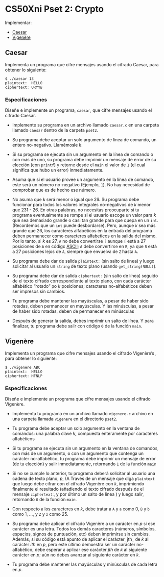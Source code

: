 # CS50Xni Pset 2: Crypto

Implementar:

-   <a href="#Caesar" class="btn btn-sm btn-default">Caesar</a>
-    <a href="#Vigenère" class="btn btn-sm btn-default">Vigenère</a>


<h2 id="Caesar">Caesar</h2>

Implementa un programa que cifre mensajes usando el cifrado Caesar, para obtener lo siguiente:

```
$ ./caesar 13
plaintext:  HELLO
ciphertext: URYYB
```

### Especificaciones

Diseñe e implemente un programa,  `caesar`, que cifre mensajes usando el cifrado Caesar.

-   Implemente su programa en un archivo llamado  `caesar.c`  en una carpeta llamado  `caesar`  dentro de la carpeta  `pset2`.
    
-   Su programa debe aceptar un solo argumento de línea de comando, un entero no-negativo. Llamémosle  _k_.
    
-   Si su programa se ejecuta sin un argumento en la línea de comando o con más de uno, su programa debe imprimir un mensaje de error de su elección (con  `printf`) y retorne desde el  `main`  el valor de  `1`  (el cual significa que hubo un error) inmediatamente.
    
-   Asuma que si el usuario provee un argumento en la línea de comando, este será un número no-negativo (Ejemplo,  `1`). No hay necesidad de comprobar que es de hecho ese número.
    
-   No asuma que  _k_  será menor o igual que 26. Su programa debe funcionar para todos los valores integrales no-negativos de  _k_  menor que 231  - 26. En otras palabras, no necesitas preocuparte si tu programa eventualmente se rompe si el usuario escoge un valor para  _k_  que sea demasiado grande o casi tan grande para que quepa en un  `int`. (Recordemos que un  `int`  puede desbordarse). Pero, aunque  _k_  sea más grande que 26, los caracteres alfabeticos en la entrada del programa deben permanecer como caracteres alfabeticos en la salida del mismo. Por lo tanto, si  _k_  es 27,  `A`  no debe convertirse  `[`  aunque  `[`  está a 27 posiciones de  `A`  en código  [ASCII](http://www.asciichart.com/);  `A`  debe convertirse en  `B`, ya que  `B`  está a 27 posiciones lejos de  `A`, siempre que envuelva de  `Z`  hasta  `A`.
    
-   Su programa debe dar de salida  `plaintext:`  (sin salto de línea) y luego solicitar al usuario un  `string`  de texto plano (usando  `get_string(NULL)`).
    
-   Su programa debe dar de salida  `ciphertext:`  (sin salto de línea) seguido de el texto cifrado correspondiente al texto plano, con cada carácter alfabético “rotado” po  _k_  posiciones; caracteres no-alfabéticos deben ser impresos sin cambios.
    
-   Tu programa debe mantener las mayúsculas, a pesar de haber sido rotadas, deben permanecer en mayúsculas. Y las minúsculas, a pesar de haber sido rotadas, deben de permanecer en minúsculas
    
-   Después de generar la salida, debes imprimir un salto de línea. Y para finalizar, tu programa debe salir con código  `0`  de la función  `main`.


<h2 id="Vigenère">Vigenère</h2>

Implementa un programa que cifre mensajes usando el cifrado Vigenère’s , para obtener lo siguiente:

```
$ ./vigenere ABC
plaintext:  HELLO
ciphertext: HFNLP
```

### Especificaciones

Diseñe e implemente un programa que cifre mensajes usando el cifrado Vigenère.

-   Implementa tu programa en un archivo llamado  `vigenere.c`  archivo en una carpeta llamada  `vigenere`  en el directorio  `pset2`.
    
-   Tu programa debe aceptar un solo argumento en la ventana de comandos: una palabra clave  _k_, compuesta enteramente por caracteres alfabéticos
    
-   Si tu programa se ejecuta sin un argumento en la ventana de comandos, con más de un argumento, o con un argumento que contenga un carácter no-alfabético, tu programa debe imprimir un mensaje de error (de tu elección) y salir inmediatamente, retornando  `1`  de la función  `main`
    
-   Si no se cumple lo anterior, tu programa deberá solicitar al usuario una cadena de texto plano,  _p_, (A Través de un mensaje que diga  `plaintext` que luego debe cifrar con el cifrado Vigenère con  _k_, imprimiendo finalmente el resultado (añadiendo el texto cifrado después de el mensaje  `ciphertext`:, y por último un salto de línea ) y luego salir, retornando  `0`  de la función  `main`.
    
-   Con respecto a los caracteres en  _k_, debe tratar a  `A`  y  `a`  como 0,  `B`  y  `b`  como 1, …, y  `Z`  y  `z`  como 25.
    
-   Su programa debe aplicar el cifrado Vigenère a un carácter en  _p_  si ese carácter es una letra. Todos los demás caracteres (números, símbolos, espacios, signos de puntuación, etc) deben imprimirse sin cambios. Además, si su código está apunto de aplicar el carácter_jth_  de  _k_  al carácter  _ith_  en  _p_, pero este último demuestra ser un carácter no-alfabético, debe esperar a aplicar ese carácter  _jth_  de  _k_  al siguiente carácter en  _p_; aún no debes avanzar al siguiente carácter en  _k_.
    
-   Tu programa debe mantener las mayúsculas y minúsculas de cada letra en  _p_.
